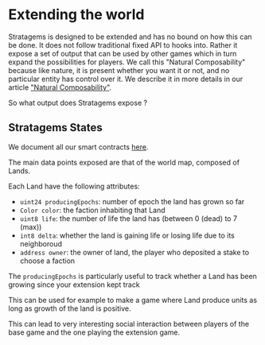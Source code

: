 # Extending the world

Stratagems is designed to be extended and has no bound on how this can be done. It does not follow traditional fixed API to hooks into. Rather it expose a set of output that can be used by other games which in turn expand the possibilities for players. We call this "Natural Composability" because like nature, it is present whether you want it or not, and no particular entity has control over it. We describe it in more details in our article ["Natural Composability"](https://etherplay.io/blog/natural-composability/).

So what output does Stratagems expose ?

## Stratagems States

We document all our smart contracts [here](/contracts/Stratagems/).

The main data points exposed are that of the world map, composed of Lands.

Each Land have the following attributes:

- `uint24 producingEpochs`: number of epoch the land has grown so far
- `Color color`: the faction inhabiting that Land
- `uint8 life`: the number of life the land has (between 0 (dead) to 7 (max))
- `int8 delta`: whether the land is gaining life or losing life due to its neighboroud
- `address owner`: the owner of land, the player who deposited a stake to choose a faction

The `producingEpochs` is particularly useful to track whether a Land has been growing since your extension kept track

This can be used for example to make a game where Land produce units as long as growth of the land is positive.

This can lead to very interesting social interaction between players of the base game and the one playing the extension game.
